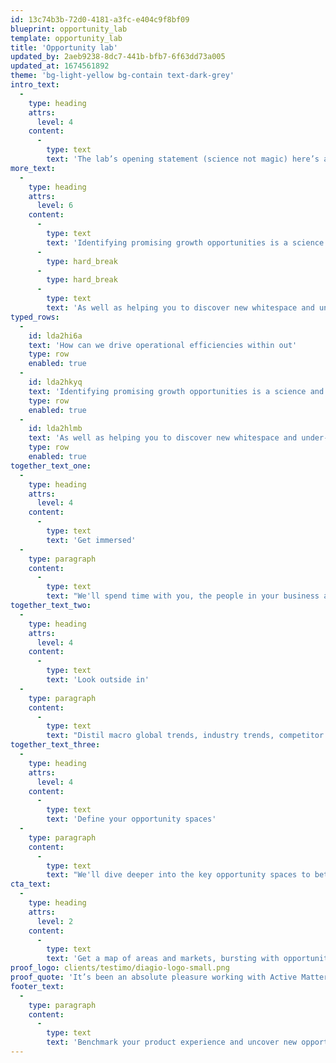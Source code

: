 ```yaml
---
id: 13c74b3b-72d0-4181-a3fc-e404c9f8bf09
blueprint: opportunity_lab
template: opportunity_lab
title: 'Opportunity lab'
updated_by: 2aeb9238-8dc7-441b-bfb7-6f63dd73a005
updated_at: 1674561892
theme: 'bg-light-yellow bg-contain text-dark-grey'
intro_text:
  -
    type: heading
    attrs:
      level: 4
    content:
      -
        type: text
        text: 'The lab’s opening statement (science not magic) here’s a formula to it – rigour – and everything is backed up with analysis and a scientific view of what it means to the biz.'
more_text:
  -
    type: heading
    attrs:
      level: 6
    content:
      -
        type: text
        text: 'Identifying promising growth opportunities is a science and the first step to a meaningful product strategy.'
      -
        type: hard_break
      -
        type: hard_break
      -
        type: text
        text: 'As well as helping you to discover new whitespace and under-served opportunities, our rigorous opportunity pack provides a solid foundation for many future initiatives.'
typed_rows:
  -
    id: lda2hi6a
    text: 'How can we drive operational efficiencies within out'
    type: row
    enabled: true
  -
    id: lda2hkyq
    text: 'Identifying promising growth opportunities is a science and the first step to a meaningful product strategy'
    type: row
    enabled: true
  -
    id: lda2hlmb
    text: 'As well as helping you to discover new whitespace and under-served opportunities, our rigorous opportunity pack provides a solid foundation for many future initiatives.'
    type: row
    enabled: true
together_text_one:
  -
    type: heading
    attrs:
      level: 4
    content:
      -
        type: text
        text: 'Get immersed'
  -
    type: paragraph
    content:
      -
        type: text
        text: "We'll spend time with you, the people in your business and your data and customer insights to understand and document your vision, company assets and unique capabilities."
together_text_two:
  -
    type: heading
    attrs:
      level: 4
    content:
      -
        type: text
        text: 'Look outside in'
  -
    type: paragraph
    content:
      -
        type: text
        text: "Distil macro global trends, industry trends, competitor activity and innovator profiles. From here we'll map your opportunity spaces."
together_text_three:
  -
    type: heading
    attrs:
      level: 4
    content:
      -
        type: text
        text: 'Define your opportunity spaces'
  -
    type: paragraph
    content:
      -
        type: text
        text: "We'll dive deeper into the key opportunity spaces to better understand the market size and maturity, and layer in your existing assets and capabilities that you can leverage to move quickly."
cta_text:
  -
    type: heading
    attrs:
      level: 2
    content:
      -
        type: text
        text: 'Get a map of areas and markets, bursting with opportunities to fill your innovation pipeline.'
proof_logo: clients/testimo/diagio-logo-small.png
proof_quote: 'It’s been an absolute pleasure working with Active Matter. The professionalism in taking time to understand our business and requirements has been fantastic.'
footer_text:
  -
    type: paragraph
    content:
      -
        type: text
        text: 'Benchmark your product experience and uncover new opportunities to leapfrog the competition.'
---
```

